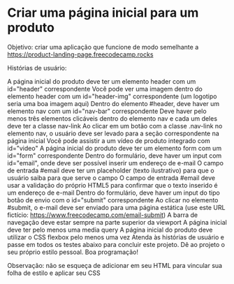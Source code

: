 # Criar uma página inicial para um produto

Objetivo: criar uma aplicação que funcione de modo semelhante a https://product-landing-page.freecodecamp.rocks

Histórias de usuário:

A página inicial do produto deve ter um elemento header com um id="header" correspondente
Você pode ver uma imagem dentro do elemento header com um id="header-img" correspondente (um logotipo seria uma boa imagem aqui)
Dentro do elemento #header, deve haver um elemento nav com um id="nav-bar" correspondente
Deve haver pelo menos três elementos clicáveis dentro do elemento nav e cada um deles deve ter a classe nav-link
Ao clicar em um botão com a classe .nav-link no elemento nav, o usuário deve ser levado para a seção correspondente na página inicial
Você pode assistir a um vídeo de produto integrado com id="video"
A página inicial do produto deve ter um elemento form com um id="form" correspondente
Dentro do formulário, deve haver um input com id="email", onde deve ser possível inserir um endereço de e-mail
O campo de entrada #email deve ter um placeholder (texto ilustrativo) para que o usuário saiba para que serve o campo
O campo de entrada #email deve usar a validação do próprio HTML5 para confirmar que o texto inserido é um endereço de e-mail
Dentro do formulário, deve haver um input do tipo botão de envio com o id="submit" correspondente
Ao clicar no elemento #submit, o e-mail deve ser enviado para uma página estática (use este URL fictício: https://www.freecodecamp.com/email-submit)
A barra de navegação deve estar sempre na parte superior da viewport
A página inicial deve ter pelo menos uma media query
A página inicial do produto deve utilizar o CSS flexbox pelo menos uma vez
Atenda às histórias de usuário e passe em todos os testes abaixo para concluir este projeto. Dê ao projeto o seu próprio estilo pessoal. Boa programação!

Observação: não se esqueça de adicionar <link rel="stylesheet" href="styles.css"> em seu HTML para vincular sua folha de estilo e aplicar seu CSS